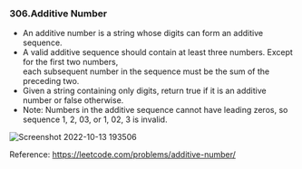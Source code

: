 
### 306.Additive Number
* An additive number is a string whose digits can form an additive sequence.
* A valid additive sequence should contain at least three numbers. Except for the first two numbers,  
each subsequent number in the sequence must be the sum of the preceding two. 
* Given a string containing only digits, return true if it is an additive number or false otherwise.
* Note: Numbers in the additive sequence cannot have leading zeros, so sequence 1, 2, 03, or 1, 02, 3 is invalid.

![Screenshot 2022-10-13 193506](https://user-images.githubusercontent.com/62577418/195749639-57c16eaa-bdc7-44ae-a094-fd160afe4ef5.png)

Reference: https://leetcode.com/problems/additive-number/
